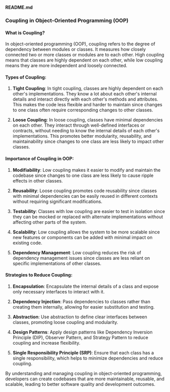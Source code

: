 **README.md**

### Coupling in Object-Oriented Programming (OOP)

#### What is Coupling?

In object-oriented programming (OOP), coupling refers to the degree of dependency between modules or classes. It measures how closely connected two or more classes or modules are to each other. High coupling means that classes are highly dependent on each other, while low coupling means they are more independent and loosely connected.

#### Types of Coupling:

1. **Tight Coupling**: In tight coupling, classes are highly dependent on each other's implementations. They know a lot about each other's internal details and interact directly with each other's methods and attributes. This makes the code less flexible and harder to maintain since changes to one class often require corresponding changes to other classes.

2. **Loose Coupling**: In loose coupling, classes have minimal dependencies on each other. They interact through well-defined interfaces or contracts, without needing to know the internal details of each other's implementations. This promotes better modularity, reusability, and maintainability since changes to one class are less likely to impact other classes.

#### Importance of Coupling in OOP:

1. **Modifiability**: Low coupling makes it easier to modify and maintain the codebase since changes to one class are less likely to cause ripple effects in other classes.

2. **Reusability**: Loose coupling promotes code reusability since classes with minimal dependencies can be easily reused in different contexts without requiring significant modifications.

3. **Testability**: Classes with low coupling are easier to test in isolation since they can be mocked or replaced with alternate implementations without affecting other parts of the system.

4. **Scalability**: Low coupling allows the system to be more scalable since new features or components can be added with minimal impact on existing code.

5. **Dependency Management**: Low coupling reduces the risk of dependency management issues since classes are less reliant on specific implementations of other classes.

#### Strategies to Reduce Coupling:

1. **Encapsulation**: Encapsulate the internal details of a class and expose only necessary interfaces to interact with it.

2. **Dependency Injection**: Pass dependencies to classes rather than creating them internally, allowing for easier substitution and testing.

3. **Abstraction**: Use abstraction to define clear interfaces between classes, promoting loose coupling and modularity.

4. **Design Patterns**: Apply design patterns like Dependency Inversion Principle (DIP), Observer Pattern, and Strategy Pattern to reduce coupling and increase flexibility.

5. **Single Responsibility Principle (SRP)**: Ensure that each class has a single responsibility, which helps to minimize dependencies and reduce coupling.

By understanding and managing coupling in object-oriented programming, developers can create codebases that are more maintainable, reusable, and scalable, leading to better software quality and development outcomes.